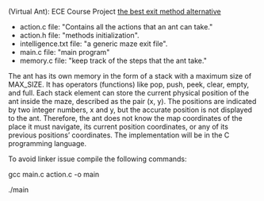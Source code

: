 (Virtual Ant): ECE Course Project
  [the best exit method alternative](https://algo.monster/liteproblems/1926)

- action.c file: "Contains all the actions that an ant can take."
- action.h file: "methods initialization".
- intelligence.txt file: "a generic maze exit file".
- main.c file: "main program"
- memory.c file: "keep track of the steps that the ant take."

The ant has its own memory in the form of a stack with a maximum size of MAX_SIZE. It has operators (functions) like pop, push, peek, clear, empty, and full. 
Each stack element can store the current physical position of the ant inside the maze, described as the pair (x, y). The positions are indicated by two integer numbers, x and y, but the accurate position is not displayed to the ant. Therefore, the ant does not know the map coordinates of the place it must navigate, its current position coordinates, or any of its previous positions’ coordinates. The implementation will be in the C programming language.


To avoid linker issue compile the following commands:

gcc main.c action.c -o main

./main

